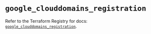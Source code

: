 # `google_clouddomains_registration`

Refer to the Terraform Registry for docs: [`google_clouddomains_registration`](https://registry.terraform.io/providers/hashicorp/google/6.32.0/docs/resources/clouddomains_registration).
